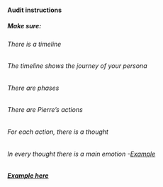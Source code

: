 #### Audit instructions

##### Make sure:

###### There is a timeline
###### The timeline shows the journey of your persona
###### There are phases
###### There are Pierre’s actions
###### For each action, there is a thought
###### In every thought there is a main emotion -[Example](https://d2slcw3kip6qmk.cloudfront.net/marketing/blog/2017Q3/SEO-initiative-customer-journey-mapping/CustomerJourneyMap1.png)

##### [Example here](https://www.figma.com/file/drsfgcol5B9BYco1wyFrQQ/UX-I---Ex-4)
